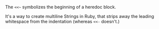 The `<<~` symbolizes the beginning of a heredoc block.

It's a way to create multiline Strings in Ruby, that strips away the leading
whitespace from the indentation (whereas `<<-` doesn't.)